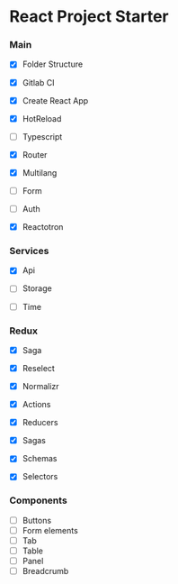 # React Project Starter

### Main
- [x] Folder Structure
- [x] Gitlab CI
- [x] Create React App
- [x] HotReload
- [ ] Typescript
- [x] Router
- [x] Multilang
- [ ] Form
- [ ] Auth
- [x] Reactotron


### Services
- [x] Api
- [ ] Storage
- [ ] Time


### Redux
- [x] Saga
- [x] Reselect
- [x] Normalizr

- [x] Actions 
- [x] Reducers 
- [x] Sagas 
- [x] Schemas 
- [x] Selectors 


### Components
- [ ] Buttons
- [ ] Form elements
- [ ] Tab
- [ ] Table
- [ ] Panel
- [ ] Breadcrumb